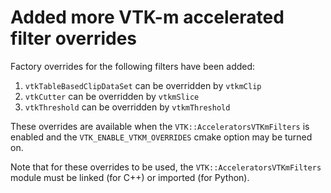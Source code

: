 # Added more VTK-m accelerated filter overrides

Factory overrides for the following filters have been added:
1. `vtkTableBasedClipDataSet` can be overridden by `vtkmClip`
2. `vtkCutter` can be overridden by `vtkmSlice`
3. `vtkThreshold` can be overridden by `vtkmThreshold`

These overrides are available when the `VTK::AcceleratorsVTKmFilters` is enabled
and the `VTK_ENABLE_VTKM_OVERRIDES` cmake option may be turned on.

Note that for these overrides to be used, the `VTK::AcceleratorsVTKmFilters`
module must be linked (for C++) or imported (for Python).

